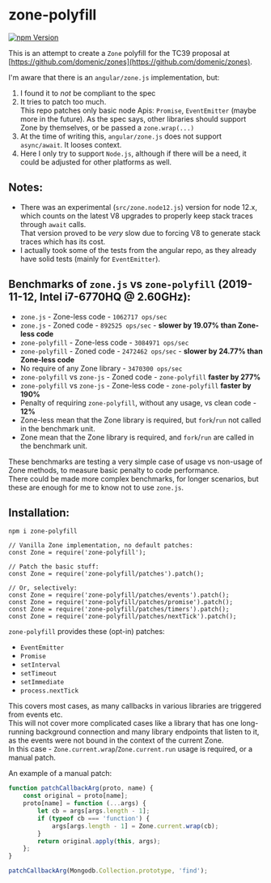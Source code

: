 # zone-polyfill

[![npm Version](https://badge.fury.io/js/zone-polyfill.png)](https://npmjs.org/package/zone-polyfill)

This is an attempt to create a `Zone` polyfill for the TC39 proposal at [https://github.com/domenic/zones](https://github.com/domenic/zones).

I'm aware that there is an `angular/zone.js` implementation, but:
1. I found it to *not* be compliant to the spec
2. It tries to patch too much.  
   This repo patches only basic node Apis: `Promise`, `EventEmitter` (maybe more in the future).
   As the spec says, other libraries should support Zone by themselves, or be passed a `zone.wrap(...)`
3. At the time of writing this, `angular/zone.js` does not support `async/await`. It looses context.
4. Here I only try to support `Node.js`, although if there will be a need, it could be adjusted for other platforms as well.

Notes:
---
* There was an experimental (`src/zone.node12.js`) version for node 12.x, which counts on the latest V8 upgrades to properly
  keep stack traces through `await` calls.  
  That version proved to be *very* slow due to forcing V8 to generate stack traces which has its cost.
* I actually took some of the tests from the angular repo, as they already have solid tests (mainly for `EventEmitter`).

Benchmarks of `zone.js` vs `zone-polyfill` (2019-11-12, Intel i7-6770HQ @ 2.60GHz):
---
- `zone.js` - Zone-less code - `1062717 ops/sec`
- `zone.js` - Zoned code - `892525 ops/sec` - **slower by 19.07% than Zone-less code**
- `zone-polyfill` - Zone-less code - `3084971 ops/sec`
- `zone-polyfill` - Zoned code - `2472462 ops/sec` - **slower by 24.77% than Zone-less code**
- No require of any Zone library - `3470300 ops/sec`
- `zone-polyfill` vs `zone-js` - Zoned code - `zone-polyfill` **faster by 277%**
- `zone-polyfill` vs `zone-js` - Zone-less code - `zone-polyfill` **faster by 190%**
- Penalty of requiring `zone-polyfill`, without any usage, vs clean code - **12%**
- Zone-less mean that the Zone library is required, but `fork`/`run` not called in the benchmark unit.
- Zone mean that the Zone library is required, and `fork`/`run` are called in the benchmark unit. 

These benchmarks are testing a very simple case of usage vs non-usage of Zone methods, to measure basic penalty to code performance.  
There could be made more complex benchmarks, for longer scenarios, but these are enough for me to know not to use `zone.js`.  

## Installation:

```
npm i zone-polyfill

// Vanilla Zone implementation, no default patches:
const Zone = require('zone-polyfill');

// Patch the basic stuff:
const Zone = require('zone-polyfill/patches').patch();

// Or, selectively:
const Zone = require('zone-polyfill/patches/events').patch();
const Zone = require('zone-polyfill/patches/promise').patch();
const Zone = require('zone-polyfill/patches/timers').patch();
const Zone = require('zone-polyfill/patches/nextTick').patch();
```
 
`zone-polyfill` provides these (opt-in) patches:
* `EventEmitter`
* `Promise`
* `setInterval`
* `setTimeout`
* `setImmediate`
* `process.nextTick`

This covers most cases, as many callbacks in various libraries are triggered from events etc.  
This will not cover more complicated cases like a library that has one long-running background connection and many library endpoints that listen to it, as the events were not bound in the context of the current Zone.  
In this case - `Zone.current.wrap`/`Zone.current.run` usage is required, or a manual patch.

An example of a manual patch:  
```js
function patchCallbackArg(proto, name) {
    const original = proto[name];
    proto[name] = function (...args) {
        let cb = args[args.length - 1];
        if (typeof cb === 'function') {
            args[args.length - 1] = Zone.current.wrap(cb);
        }
        return original.apply(this, args);
    };
}

patchCallbackArg(Mongodb.Collection.prototype, 'find');
```
